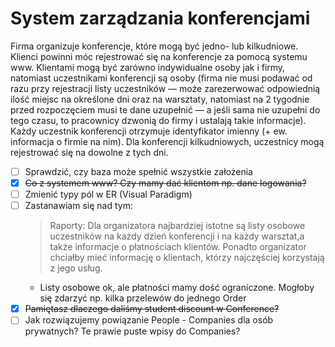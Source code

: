 # System zarządzania konferencjami

Firma organizuje konferencje, które mogą być jedno- lub kilkudniowe. Klienci powinni móc rejestrować się na konferencje za pomocą systemu www. Klientami mogą być zarówno indywidualne osoby jak i firmy, natomiast uczestnikami konferencji są osoby (firma nie musi podawać od razu przy rejestracji listy uczestników — może zarezerwować odpowiednią ilość miejsc na określone dni oraz na warsztaty, natomiast na 2 tygodnie przed rozpoczęciem musi te dane uzupełnić — a jeśli sama nie uzupełni do tego czasu, to pracownicy dzwonią do firmy i ustalają takie informacje). Każdy uczestnik konferencji otrzymuje identyfikator imienny (+ ew. informacja o firmie na nim). Dla konferencji kilkudniowych, uczestnicy mogą rejestrować się na dowolne z tych dni.

- [ ] Sprawdzić, czy baza może spełnić wszystkie założenia
- [X] ~~Co z systemem www? Czy mamy dać klientom np. dane logowania?~~
- [ ] Zmienić typy pól w ER (Visual Paradigm)
- [ ] Zastanawiam się nad tym:
  > Raporty:
  > Dla organizatora najbardziej istotne są listy osobowe uczestników na każdy dzień konferencji i na każdy warsztat,a także informacje o płatnościach klientów. 
  > Ponadto organizator chciałby mieć informację o klientach, którzy najczęściej korzystają z jego usług.
  - Listy osobowe ok, ale płatności mamy dość ograniczone. Mogłoby się zdarzyć np. kilka przelewów do jednego Order
- [X] ~~Pamiętasz dlaczego daliśmy student discount w Conference?~~
- [ ] Jak rozwiązujemy powiązanie People - Companies dla osób prywatnych? Te prawie puste wpisy do Companies?
